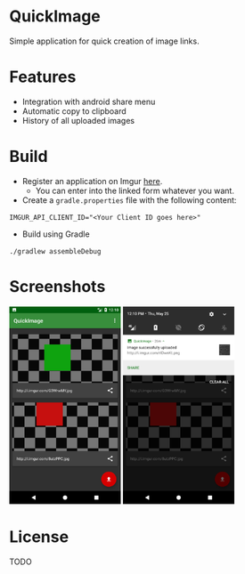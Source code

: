 # QuickImage

Simple application for quick creation of image links.

# Features

- Integration with android share menu
- Automatic copy to clipboard
- History of all uploaded images

# Build

- Register an application on Imgur [here](https://api.imgur.com/oauth2/addclient).
    - You can enter into the linked form whatever you want.
- Create a `gradle.properties` file with the following content:

```
IMGUR_API_CLIENT_ID="<Your Client ID goes here>"
```

- Build using Gradle

```
./gradlew assembleDebug
```

# Screenshots

<img src="art/upload-history.png" width="200px" />
<img src="art/notification.png" width="200px" />

# License

TODO